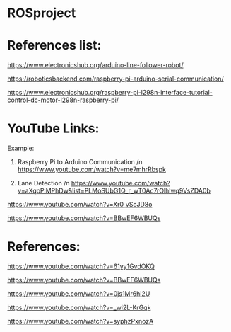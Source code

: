 # ROSproject

# References list:

https://www.electronicshub.org/arduino-line-follower-robot/

https://roboticsbackend.com/raspberry-pi-arduino-serial-communication/

https://www.electronicshub.org/raspberry-pi-l298n-interface-tutorial-control-dc-motor-l298n-raspberry-pi/

# YouTube Links:
Example:

1. Raspberry Pi to Arduino Communication /n
https://www.youtube.com/watch?v=me7mhrRbspk

2. Lane Detection /n
https://www.youtube.com/watch?v=aXqoPiMPhDw&list=PLMoSUbG1Q_r_wT0Ac7rOlhlwq9VsZDA0b

https://www.youtube.com/watch?v=Xr0_vScJD8o

https://www.youtube.com/watch?v=BBwEF6WBUQs

# References:
https://www.youtube.com/watch?v=61yy1GvdOKQ

https://www.youtube.com/watch?v=BBwEF6WBUQs

https://www.youtube.com/watch?v=0js1Mr6hi2U

https://www.youtube.com/watch?v=_wi2L-KrGqk

https://www.youtube.com/watch?v=syphzPxnozA
